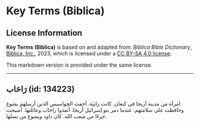 # Key Terms (Biblica)

## License Information

**Key Terms (Biblica)** is based on and adapted from: _Biblica Bible Dictionary_, [Biblica, Inc.](https://www.biblica.com/), 2023, which is licensed under a [CC BY-SA 4.0 license](https://creativecommons.org/licenses/by-sa/4.0/legalcode.en).

This markdown version is provided under the same license.



--------------------------------

## رَاحَاب (id: 134223)

امرأة من مدينة أريحا في كنعان. كانت زانِيَة. أخفت الجواسيس الذين أرسلهم يشوع وحافظت على سلامتهم. عندما دمر بنو إسرائيل أريحا، أنقذوا راحاب وعائلتها. أصبحت جزءًا من شعب الله. كان داود ويسوع من نسلها.


